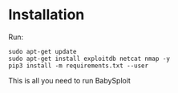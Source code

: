 # Installation

Run:

```
sudo apt-get update
sudo apt-get install exploitdb netcat nmap -y
pip3 install -m requirements.txt --user
```
 
 This is all you need to run BabySploit